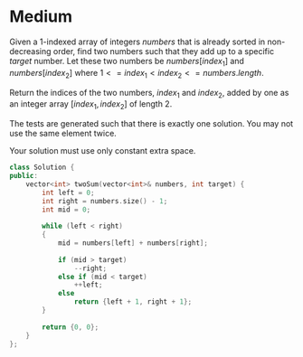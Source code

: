 # Medium

Given a 1-indexed array of integers $numbers$ that is already sorted in non-decreasing order, find two numbers such that they add up to a specific $target$ number. Let these two numbers be $numbers[index_1]$ and $numbers[index_2]$ where $1 <= index_1 < index_2 <= numbers.length$.

Return the indices of the two numbers, $index_1$ and $index_2$, added by one as an integer array $[index_1, index_2]$ of length 2.

The tests are generated such that there is exactly one solution. You may not use the same element twice.

Your solution must use only constant extra space.

```cpp
class Solution {
public:
    vector<int> twoSum(vector<int>& numbers, int target) {
        int left = 0;
        int right = numbers.size() - 1;
        int mid = 0;
        
        while (left < right)
        {
            mid = numbers[left] + numbers[right];
            
            if (mid > target)
                --right;
            else if (mid < target)
                ++left;
            else
                return {left + 1, right + 1};
        }
        
        return {0, 0};
    }
};
```
